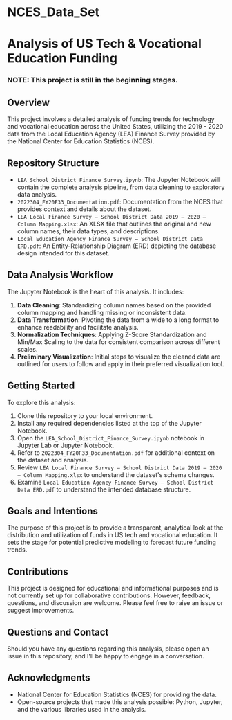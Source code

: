# NCES_Data_Set  
# Analysis of US Tech & Vocational Education Funding

### NOTE: This project is still in the beginning stages.

## Overview

This project involves a detailed analysis of funding trends for technology and vocational education across the United States, utilizing the 2019 - 2020 data from the Local Education Agency (LEA) Finance Survey provided by the National Center for Education Statistics (NCES).

## Repository Structure

- `LEA_School_District_Finance_Survey.ipynb`: The Jupyter Notebook will contain the complete analysis pipeline, from data cleaning to exploratory data analysis.
- `2022304_FY20F33_Documentation.pdf`: Documentation from the NCES that provides context and details about the dataset.
- `LEA Local Finance Survey – School District Data 2019 – 2020 – Column Mapping.xlsx`: An XLSX file that outlines the original and new column names, their data types, and descriptions.
- `Local Education Agency Finance Survey – School District Data ERD.pdf`: An Entity-Relationship Diagram (ERD) depicting the database design intended for this dataset.

## Data Analysis Workflow

The Jupyter Notebook is the heart of this analysis. It includes:

1. **Data Cleaning**: Standardizing column names based on the provided column mapping and handling missing or inconsistent data.
2. **Data Transformation**: Pivoting the data from a wide to a long format to enhance readability and facilitate analysis.
3. **Normalization Techniques**: Applying Z-Score Standardization and Min/Max Scaling to the data for consistent comparison across different scales.
4. **Preliminary Visualization**: Initial steps to visualize the cleaned data are outlined for users to follow and apply in their preferred visualization tool.

## Getting Started

To explore this analysis:

1. Clone this repository to your local environment.
2. Install any required dependencies listed at the top of the Jupyter Notebook.
3. Open the `LEA_School_District_Finance_Survey.ipynb` notebook in Jupyter Lab or Jupyter Notebook.
4. Refer to `2022304_FY20F33_Documentation.pdf` for additional context on the dataset and analysis.
5. Review `LEA Local Finance Survey – School District Data 2019 – 2020 – Column Mapping.xlsx` to understand the dataset's schema changes.
6. Examine `Local Education Agency Finance Survey – School District Data ERD.pdf` to understand the intended database structure.

## Goals and Intentions

The purpose of this project is to provide a transparent, analytical look at the distribution and utilization of funds in US tech and vocational education. It sets the stage for potential predictive modeling to forecast future funding trends.

## Contributions

This project is designed for educational and informational purposes and is not currently set up for collaborative contributions. However, feedback, questions, and discussion are welcome. Please feel free to raise an issue or suggest improvements.

## Questions and Contact

Should you have any questions regarding this analysis, please open an issue in this repository, and I'll be happy to engage in a conversation.

## Acknowledgments

- National Center for Education Statistics (NCES) for providing the data.
- Open-source projects that made this analysis possible: Python, Jupyter, and the various libraries used in the analysis.
